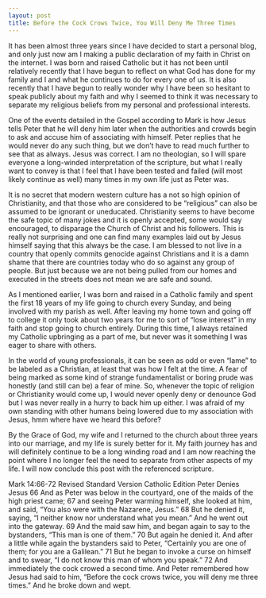 ```yaml
---
layout: post
title: Before the Cock Crows Twice, You Will Deny Me Three Times
---
```

It has been almost three years since I have decided to start a personal blog, and only just now am I making a public declaration of my faith in Christ on the internet. I was born and raised Catholic but it has not been until relatively recently that I have begun to reflect on what God has done for my family and I and what he continues to do for every one of us. It is also recently that I have begun to really wonder why I have been so hesitant to speak publicly about my faith and why I seemed to think it was necessary to separate my religious beliefs from my personal and professional interests.

One of the events detailed in the Gospel according to Mark is how Jesus tells Peter that he will deny him later when the authorities and crowds begin to ask and accuse him of associating with himself. Peter replies that he would never do any such thing, but we don’t have to read much further to see that as always. Jesus was correct. I am no theologian, so I will spare everyone a long-winded interpretation of the scripture, but what I really want to convey is that I feel that I have been tested and failed (will most likely continue as well) many times in my own life just as Peter was. 

It is no secret that modern western culture has a not so high opinion of Christianity, and that those who are considered to be “religious” can also be assumed to be ignorant or uneducated. Christianity seems to have become the safe topic of many jokes and it is openly accepted, some would say encouraged, to disparage the Church of Christ and his followers. This is really not surprising and one can find many examples laid out by Jesus himself saying that this always be the case. I am blessed to not live in a country that openly commits genocide against Christians and it is a damn shame that there are countries today who do so against any group of people. But just because we are not being pulled from our homes and executed in the streets does not mean we are safe and sound.

As I mentioned earlier, I was born and raised in a Catholic family and spent the first 18 years of my life going to church every Sunday, and being involved with my parish as well. After leaving my home town and going off to college it only took about two years for me to sort of “lose interest” in my faith and stop going to church entirely. During this time, I always retained my Catholic upbringing as a part of me, but never was it something I was eager to share with others.

In the world of young professionals, it can be seen as odd or even “lame” to be labeled as a Christian, at least that was how I felt at the time. A fear of being marked as some kind of strange fundamentalist or boring prude was honestly (and still can be) a fear of mine. So, whenever the topic of religion or Christianity would come up, I would never openly deny or denounce God but I was never really in a hurry to back him up either. I was afraid of my own standing with other humans being lowered due to my association with Jesus, hmm where have we heard this before? 

By the Grace of God, my wife and I returned to the church about three years into our marriage, and my life is surely better for it. My faith journey has and will definitely continue to be a long winding road and I am now reaching the point where I no longer feel the need to separate from other aspects of my life. I will now conclude this post with the referenced scripture.

Mark 14:66-72
Revised Standard Version Catholic Edition
Peter Denies Jesus
66 And as Peter was below in the courtyard, one of the maids of the high priest came; 67 and seeing Peter warming himself, she looked at him, and said, “You also were with the Nazarene, Jesus.” 68 But he denied it, saying, “I neither know nor understand what you mean.” And he went out into the gateway. 69 And the maid saw him, and began again to say to the bystanders, “This man is one of them.” 70 But again he denied it. And after a little while again the bystanders said to Peter, “Certainly you are one of them; for you are a Galilean.” 71 But he began to invoke a curse on himself and to swear, “I do not know this man of whom you speak.” 72 And immediately the cock crowed a second time. And Peter remembered how Jesus had said to him, “Before the cock crows twice, you will deny me three times.” And he broke down and wept.
